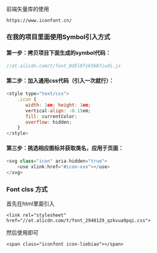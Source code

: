 前端矢量库的使用

`https://www.iconfont.cn/`

### 在我的项目里面使用Symbol引入方式

#### 第一步：拷贝项目下面生成的symbol代码：

```js
//at.alicdn.com/t/font_8d5l8fzk5b87iudi.js
```

#### 第二步：加入通用css代码（引入一次就行）：

```js
<style type="text/css">
    .icon {
       width: 1em; height: 1em;
       vertical-align: -0.15em;
       fill: currentColor;
       overflow: hidden;
    }
</style>
```

#### 第三步：挑选相应图标并获取类名，应用于页面：

```js
<svg class="icon" aria-hidden="true">
    <use xlink:href="#icon-xxx"></use>
</svg>
```



### Font clss 方式

首先在html里面引入

```
<link rel="stylesheet" href="//at.alicdn.com/t/font_2948129_qzkvua9pqi.css">
```

然后使用即可

```
<span class="iconfont icon-liebiao"></span>
```

